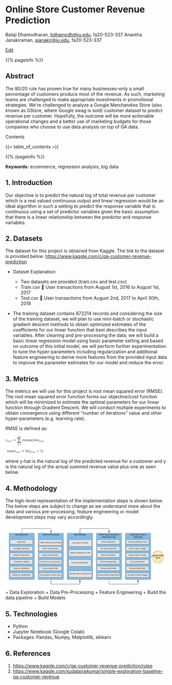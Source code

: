 # Online Store Customer Revenue Prediction

Balaji Dhamodharan, bdhamodh@iu.edu, fa20-523-337
Anantha Janakiraman, ajanakir@iu.edu, fa20-523-337

[Edit](https://github.com/cybertraining-dsc/fa20-523-337/edit/master/project/project.md)

{{% pageinfo %}}

## Abstract
The 80/20 rule has proven true for many businesses–only a small percentage of customers produce most of the revenue. As such, marketing teams are challenged to make appropriate investments in promotional strategies. We're challenged to analyze a Google Merchandise Store (also known as GStore, where Google swag is sold) customer dataset to predict revenue per customer. Hopefully, the outcome will be more actionable operational changes and a better use of marketing budgets for those companies who choose to use data analysis on top of GA data.

Contents

{{< table_of_contents >}}

{{% /pageinfo %}}

**Keywords:** ecommerce,  regression analysis, big data

## 1. Introduction

Our objective is to predict the natural log of total revenue per customer which is a real valued continuous output and linear regression would be an ideal algorithm in such a setting to predict the response variable that is continuous using a set of predictor variables given the basic assumption that there is a linear relationship between the predictor and response variables.

## 2. Datasets

The dataset for this project is obtained from Kaggle. The link to the dataset is provided below:
https://www.kaggle.com/c/ga-customer-revenue-prediction
+	Dataset Explanation:
	+	Two datasets are provided (train.csv and test.csv)
	+	Train.csv  User transactions from August 1st, 2016 to August 1st, 2017
	+	Test.csv   User transactions from August 2nd, 2017 to April 30th, 2018



+	The training dataset contains 872214 records and considering the size of the training dataset, we will plan to use mini-batch or stochastic gradient descent methods to obtain optimized estimates of the coefficients for our linear function that best describes the input variables. After cleaning and pre-processing the data, we will build a basic linear regression model using basic parameter setting and based on outcome of this initial model, we will perform further experimentation to tune the hyper-parameters including regularization and additional feature engineering to derive more features from the provided input data to improve the parameter estimates for our model and reduce the error.


## 3. Metrics

The metrics we will use for this project is root mean squared error (RMSE). The root mean squared error function forms our objective/cost function which will be minimized to estimate the optimal parameters for our linear function through Gradient Descent. We will conduct multiple experiments to obtain convergence using different “number of iterations” value and other hyper-parameters (e.g. learning rate).

RMSE is defined as:

<img src="Images-and-plots/Loss_Func.png">

where y-hat is the natural log of the predicted revenue for a customer and y is the natural log of the actual summed revenue value plus one as seen below.


## 4. Methodology

The  high-level representation of the implementation steps is shown below. The below steps are subject to change as we understand more about the data and various pre-processing, feature engineering or model development steps may vary accordingly. 

<img src="Images-and-plots/Plot_Part1.png">
+ 	Data Exploration
+ 	Data Pre-Processing
+ 	Feature Engineering
+ 	Build the data pipeline
+ 	Build Models

## 5. Technologies
+ 	Python
+	Jupyter Notebook (Google Colab)
+ 	Packages: Pandas, Numpy, Matplotlib, sklearn

## 6. References

1. https://www.kaggle.com/c/ga-customer-revenue-prediction/rules
2. https://www.kaggle.com/sudalairajkumar/simple-exploration-baseline-ga-customer-revenue













